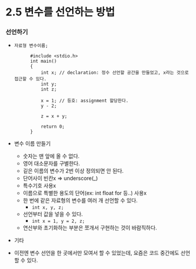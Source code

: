 # 2.5 변수를 선언하는 방법

### 선언하기
* `자료형 변수이름;`

            #include <stdio.h>
            int main()
            {
                int x; // declaration: 정수 선언할 공간을 만들었고, x라는 것으로 접근할 수 있다.
                int y;
                int z;

                x = 1; // 등호: assignment 할당한다.
                y - 2;

                z = x + y;
                
                return 0;
            }

* 변수 이름 만들기
    - 숫자는 맨 앞에 올 수 없다.
    - 영어 대소문자를 구별한다.
    - 깉은 이름의 변수가 2번 이상 정의되면 안 된다. 
    - 단어사이 빈칸x => underscore(_)
    - 특수기호 사용x
    - 이름으로 특별한 용도의 단어(ex: int float for 등..) 사용x
    - 한 번에 같은 자료형의 변수를 여러 개 선언할 수 있다.
        - `int x, y, z;`
    - 선언부터 값을 넣을 수 있다.
        - `int x = 1, y = 2, z;`
    - 연산부와 초기화하는 부분은 쪼개서 구현하는 것이 바람직하다.
    
* 기타
- 이전엔 변수 선언을 한 곳에서만 모여서 할 수 있었는데, 요즘은 코드 중간에도 선언할 수 있다.